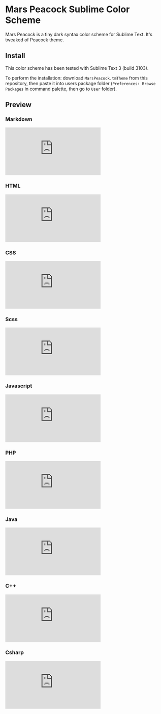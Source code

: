 # Mars Peacock Sublime Color Scheme

Mars Peacock is a tiny dark syntax color scheme for Sublime Text. It's tweaked of Peacock theme.

## Install

This color scheme has been tested with Sublime Text 3 (build 3103).

To perform the installation: download `MarsPeacock.tmTheme` from this repository, then paste it into users package folder (`Preferences: Browse Packages` in command palette, then go to `User` folder).

## Preview

### Markdown

![Mars Peacock Markdown syntax highlight](http://aygix.free.fr/down.php?path=github/Odepax/mars-peacock/preview-markdown.png)

### HTML

![Mars Peacock HTML syntax highlight](http://aygix.free.fr/down.php?path=github/Odepax/mars-peacock/preview-html.png)

### CSS

![Mars Peacock CSS syntax highlight](http://aygix.free.fr/down.php?path=github/Odepax/mars-peacock/preview-css.png)

### Scss

![Mars Peacock Scss syntax highlight](http://aygix.free.fr/down.php?path=github/Odepax/mars-peacock/preview-scss.png)

### Javascript

![Mars Peacock Javascript syntax highlight](http://aygix.free.fr/down.php?path=github/Odepax/mars-peacock/preview-javascript.png)

### PHP

![Mars Peacock PHP syntax highlight](http://aygix.free.fr/down.php?path=github/Odepax/mars-peacock/preview-php.png)

### Java

![Mars Peacock Java syntax highlight](http://aygix.free.fr/down.php?path=github/Odepax/mars-peacock/preview-java.png)

### C++

![Mars Peacock C++ syntax highlight](http://aygix.free.fr/down.php?path=github/Odepax/mars-peacock/preview-cpp.png)

### Csharp

![Mars Peacock C# syntax highlight](http://aygix.free.fr/down.php?path=github/Odepax/mars-peacock/preview-cs.png)
